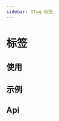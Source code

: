 ```yaml
---
sidebar: OTag 标签
---
```


# 标签

## 使用

<!-- @usage tagUsage -->

## 示例

<!-- @case TagBasic -->
<!-- @case TagClosable -->
<!-- @case TagColor -->
<!-- @case TagOutline -->
<!-- @case TagRound -->
<!-- @case TagSize -->

## Api

<!-- @api OTag -->